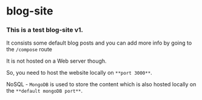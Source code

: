# blog-site
### This is a test blog-site v1.

It consists some default blog posts and you can add more info by going to the `/compose` route

It is not hosted on a Web server though.

So, you need to host the website locally on `**port 3000**`.

NoSQL - `MongoDB` is used to store the content which is also hosted locally on the `**default mongoDB port**`.

